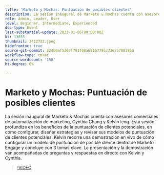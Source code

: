 ```yaml
---
title: 'Marketo y Mochas: Puntuación de posibles clientes'
description: La sesión inaugural de Marketo & Mochas cuenta con asesores comerciales de automatización de marketing, Cynthia Chang y Kelvin Ieng. Esta sesión profundiza en los beneficios de la puntuación de clientes potenciales, en cómo configurar, diseñar estrategias y revisar sus modelos de puntuación de clientes potenciales. Kelvin recorre una demostración en vivo de cómo configurar un modelo de puntuación de posible cliente dentro de Marketo Engage y concluye con 3 tomas clave. La presentación y la demostración van acompañadas de preguntas y respuestas en directo con Kelvin y Cynthia.
role: Admin, Leader, User
level: Beginner, Intermediate, Experienced
doc-type: Event
last-substantial-update: 2023-01-06T00:00:00Z
kt: 11655
thumbnail: 3412722.jpeg
hidefromtoc: true
source-git-commit: 824b0af536ef791f08a691b7795333e55788386a
workflow-type: tm+mt
source-wordcount: '158'
ht-degree: 0%

---
```



# Marketo y Mochas: Puntuación de posibles clientes

La sesión inaugural de Marketo &amp; Mochas cuenta con asesores comerciales de automatización de marketing, Cynthia Chang y Kelvin Ieng. Esta sesión profundiza en los beneficios de la puntuación de clientes potenciales, en cómo configurar, diseñar estrategias y revisar sus modelos de puntuación de clientes potenciales. Kelvin recorre una demostración en vivo de cómo configurar un modelo de puntuación de posible cliente dentro de Marketo Engage y concluye con 3 tomas clave. La presentación y la demostración van acompañadas de preguntas y respuestas en directo con Kelvin y Cynthia.

>[!VIDEO](https://video.tv.adobe.com/v/3412722/?quality=12&learn=on)